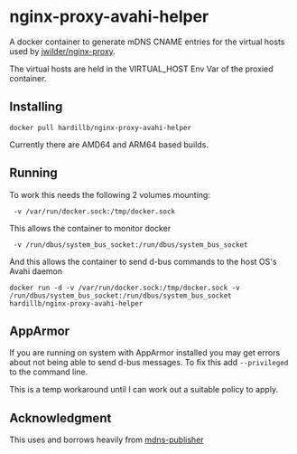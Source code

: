 # nginx-proxy-avahi-helper

A docker container to generate mDNS CNAME entries for the virtual hosts
used by [jwilder/nginx-proxy](https://github.com/nginx-proxy/nginx-proxy).

The virtual hosts are held in the VIRTUAL_HOST Env Var of the proxied container.


## Installing

`docker pull hardillb/nginx-proxy-avahi-helper`

Currently there are AMD64 and ARM64 based builds.

## Running

To work this needs the following 2 volumes mounting:


` -v /var/run/docker.sock:/tmp/docker.sock`

This allows the container to monitor docker

` -v /run/dbus/system_bus_socket:/run/dbus/system_bus_socket`

And this allows the container to send d-bus commands to the host OS's Avahi daemon

`docker run -d -v /var/run/docker.sock:/tmp/docker.sock -v /run/dbus/system_bus_socket:/run/dbus/system_bus_socket hardillb/nginx-proxy-avahi-helper`

## AppArmor

If you are running on system with AppArmor installed you may get errors about not being able to send d-bus messages. To fix this add
`--privileged` to the command line.

This is a temp workaround until I can work out a suitable policy to apply.

## Acknowledgment

This uses and borrows heavily from [mdns-publisher](https://github.com/alticelabs/mdns-publisher)
